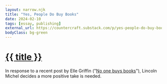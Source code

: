 ```yaml
---
layout: narrow.njk
title: "Yes, People Do Buy Books"
date: 2024-02-10
tags: [essay, publishing]
external_url: https://countercraft.substack.com/p/yes-people-do-buy-books?ref=daniel.pizza
bodyClass: bg-green
---
```


<h1><a href="{{ external_url }}">{{ title }}</a></h1>

In response to a recent post by Elle Griffin ("[No one buys books](https://www.elysian.press/p/no-one-buys-books?ref=daniel.pizza)"), Lincoln Michel decides a more positive take is needed.
